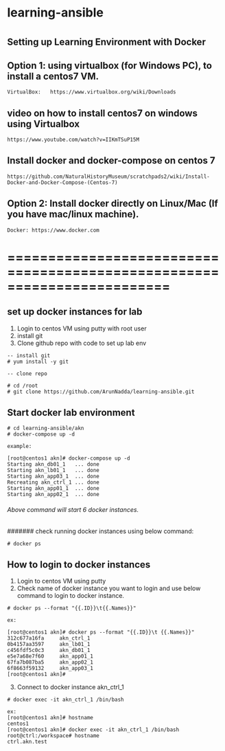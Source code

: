# learning-ansible
#

  ## Setting up Learning Environment with Docker


  ## Option 1: using virtualbox (for Windows PC), to install a centos7 VM.
  ```
  VirtualBox:	https://www.virtualbox.org/wiki/Downloads
  ```

  ## video on how to install centos7 on windows using Virtualbox
  ```
  https://www.youtube.com/watch?v=IIKmTSuP15M
  ```
  
  ## Install docker and docker-compose on centos 7
  ```
  https://github.com/NaturalHistoryMuseum/scratchpads2/wiki/Install-Docker-and-Docker-Compose-(Centos-7)
  ```
  
  ## Option 2: Install docker directly on Linux/Mac (If you have mac/linux machine).
  ```
  Docker: https://www.docker.com
  ```
# ======================================================================== 

## set up docker instances for lab

1. Login to centos VM using putty with root user
2. install git
3. Clone github repo with code to set up lab env

```
-- install git
# yum install -y git

-- clone repo

# cd /root
# git clone https://github.com/ArunNadda/learning-ansible.git
```

## Start docker lab environment

```
# cd learning-ansible/akn
# docker-compose up -d

example:

[root@centos1 akn]# docker-compose up -d
Starting akn_db01_1   ... done
Starting akn_lb01_1   ... done
Starting akn_app03_1  ... done
Recreating akn_ctrl_1 ... done
Starting akn_app01_1  ... done
Starting akn_app02_1  ... done
```
###### Above command will start 6 docker instances.

####### check running docker instances using below command:

```
# docker ps

```


## How to login to docker instances

1. Login to centos VM using putty
2. Check name of docker instance you want to login and use below command to login to docker instance.

```
# docker ps --format "{{.ID}}\t{{.Names}}"

ex:

[root@centos1 akn]# docker ps --format "{{.ID}}\t {{.Names}}"
312c677a16fa     akn_ctrl_1
0b4157aa3597     akn_lb01_1
c456fdf5c0c3     akn_db01_1
e5e7a68e7f60     akn_app01_1
67fa7b087ba5     akn_app02_1
6f8663f59132     akn_app03_1
[root@centos1 akn]#

```

3. Connect to docker instance akn_ctrl_1

```
# docker exec -it akn_ctrl_1 /bin/bash

ex:
[root@centos1 akn]# hostname
centos1
[root@centos1 akn]# docker exec -it akn_ctrl_1 /bin/bash
root@ctrl:/workspace# hostname
ctrl.akn.test


```

